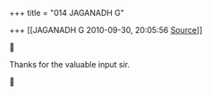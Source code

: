 +++
title = "014 JAGANADH G"

+++
[[JAGANADH G	2010-09-30, 20:05:56 [Source](https://groups.google.com/g/bvparishat/c/fqLVDoS6wK0)]]





Thanks for the valuable input sir.  



